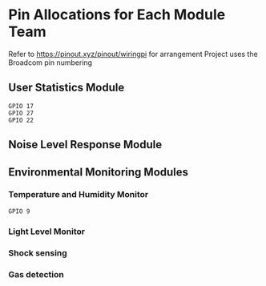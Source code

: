 # Pin Allocations for Each Module Team

Refer to https://pinout.xyz/pinout/wiringpi for arrangement
Project uses the Broadcom pin numbering

## User Statistics Module
    GPIO 17 
    GPIO 27
    GPIO 22
  
## Noise Level Response Module



## Environmental Monitoring Modules
  
###  Temperature and Humidity Monitor 
    GPIO 9

###  Light Level Monitor
  
  
###  Shock sensing
  
  
###  Gas detection
